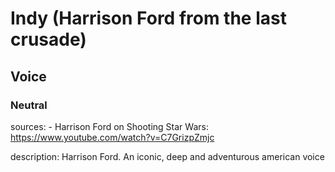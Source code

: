 # Indy (Harrison Ford from the last crusade)

## Voice

### Neutral

sources: 
    - Harrison Ford on Shooting Star Wars: https://www.youtube.com/watch?v=C7GrizpZmjc

description: Harrison Ford. An iconic, deep and adventurous american voice
